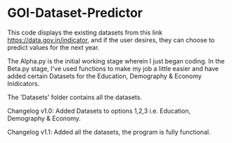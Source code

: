 # GOI-Dataset-Predictor

This code displays the existing datasets from this link https://data.gov.in/indicator, and if the user desires, they can choose to predict values for the next year.

The Alpha.py is the initial working stage wherein I just began coding.
In the Beta.py stage, I've used functions to make my job a little easier and have added certain Datasets for the Education, Demography & Economy Inidicators.

The 'Datasets' folder contains all the datasets.

Changelog v1.0:
Added Datasets to options 1,2,3 i.e. Education, Demography & Economy.

Changelog v1.1:
Added all the datasets, the program is fully functional.
